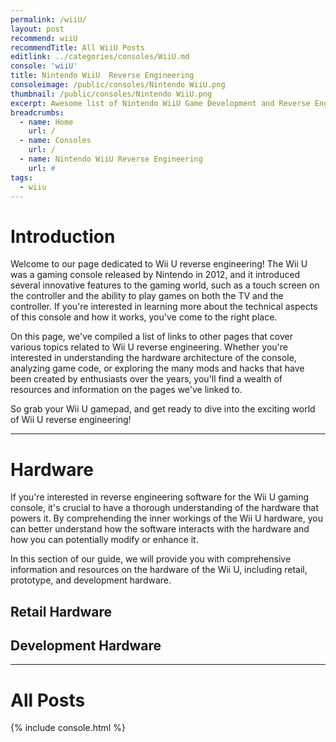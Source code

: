```yaml
---
permalink: /wiiU/
layout: post
recommend: wiiU
recommendTitle: All WiiU Posts
editlink: ../categories/consoles/WiiU.md
console: 'wiiU'
title: Nintendo WiiU  Reverse Engineering
consoleimage: /public/consoles/Nintendo WiiU.png
thumbnail: /public/consoles/Nintendo WiiU.png
excerpt: Awesome list of Nintendo WiiU Game Development and Reverse Engineering information
breadcrumbs:
  - name: Home
    url: /
  - name: Consoles
    url: /
  - name: Nintendo WiiU Reverse Engineering
    url: #
tags:
  - wiiu
---
```


# Introduction
Welcome to our page dedicated to Wii U reverse engineering! The Wii U was a gaming console released by Nintendo in 2012, and it introduced several innovative features to the gaming world, such as a touch screen on the controller and the ability to play games on both the TV and the controller. If you're interested in learning more about the technical aspects of this console and how it works, you've come to the right place. 

On this page, we've compiled a list of links to other pages that cover various topics related to Wii U reverse engineering. Whether you're interested in understanding the hardware architecture of the console, analyzing game code, or exploring the many mods and hacks that have been created by enthusiasts over the years, you'll find a wealth of resources and information on the pages we've linked to. 

So grab your Wii U gamepad, and get ready to dive into the exciting world of Wii U reverse engineering!

---
# Hardware
If you're interested in reverse engineering software for the Wii U gaming console, it's crucial to have a thorough understanding of the hardware that powers it. By comprehending the inner workings of the Wii U hardware, you can better understand how the software interacts with the hardware and how you can potentially modify or enhance it.

In this section of our guide, we will provide you with comprehensive information and resources on the hardware of the Wii U, including retail, prototype, and development hardware.

## Retail Hardware

## Development Hardware

---
# All Posts
<div>

{% include console.html %}
</div>
